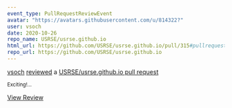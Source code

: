 ```yaml
---
event_type: PullRequestReviewEvent
avatar: "https://avatars.githubusercontent.com/u/814322?"
user: vsoch
date: 2020-10-26
repo_name: USRSE/usrse.github.io
html_url: https://github.com/USRSE/usrse.github.io/pull/315#pullrequestreview-516966212
repo_url: https://github.com/USRSE/usrse.github.io
---
```


<a href='https://github.com/vsoch' target='_blank'>vsoch</a> <a href='https://github.com/USRSE/usrse.github.io/pull/315#pullrequestreview-516966212' target='_blank'>reviewed</a> a <a href='https://github.com/USRSE/usrse.github.io/pull/315' target='_blank'>USRSE/usrse.github.io pull request</a>

<small>Exciting!...</small>

<a href='https://github.com/USRSE/usrse.github.io/pull/315#pullrequestreview-516966212' target='_blank'>View Review</a>